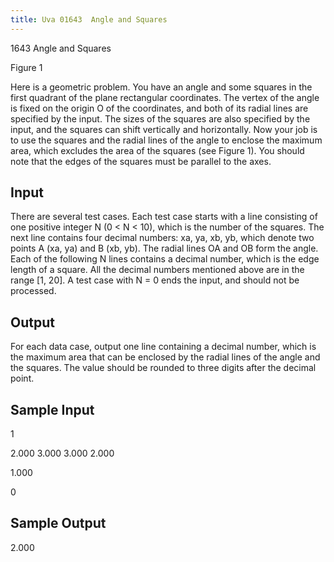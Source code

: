 ```yaml
---
title: Uva 01643  Angle and Squares
---
```


1643 Angle and Squares

Figure 1

Here is a geometric problem. You have an angle and some squares
in the first quadrant of the plane rectangular coordinates. The
vertex of the angle is fixed on the origin O of the coordinates, and
both of its radial lines are specified by the input. The sizes of the
squares are also specified by the input, and the squares can shift
vertically and horizontally. Now your job is to use the squares
and the radial lines of the angle to enclose the maximum area,
which excludes the area of the squares (see Figure 1). You should
note that the edges of the squares must be parallel to the axes.

## Input

There are several test cases. Each test case starts with a line
consisting of one positive integer N (0 < N < 10), which is
the number of the squares. The next line contains four decimal
numbers: xa, ya, xb, yb, which denote two points A (xa, ya) and B
(xb, yb). The radial lines OA and OB form the angle. Each of the following N lines contains a decimal
number, which is the edge length of a square. All the decimal numbers mentioned above are in the
range [1, 20]. A test case with N = 0 ends the input, and should not be processed.

## Output

For each data case, output one line containing a decimal number, which is the maximum area that can
be enclosed by the radial lines of the angle and the squares. The value should be rounded to three
digits after the decimal point.

## Sample Input
<p></p><p>1</p><p></p><p>2.000 3.000 3.000 2.000</p><p></p><p>1.000</p><p></p><p>0</p><p></p>

## Sample Output
<p></p><p>2.000</p>